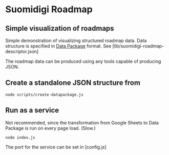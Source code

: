 # Suomidigi Roadmap

## Simple visualization of roadmaps
Simple demonstration of visualizing structured roadmap data. Data structure is specified in
[Data Package](https://frictionlessdata.io/specs/data-package/) format. See
[lib/suomidigi-roadmap-descriptor.json]

The roadmap data can be produced using any tools capable of producing JSON.

## Create a standalone JSON structure from

    node scripts/create-datapackage.js

## Run as a service
Not recommended, since the transformation from Google Sheets to Data Package is run on every page load. (Slow.)

    node index.js

The port for the service can be set in [config.js]
